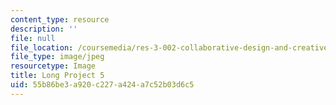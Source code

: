 ```yaml
---
content_type: resource
description: ''
file: null
file_location: /coursemedia/res-3-002-collaborative-design-and-creative-expression-with-arduino-microcontrollers-january-iap-2017/55b86be3a920c227a424a7c52b03d6c5_LP5.jpg
file_type: image/jpeg
resourcetype: Image
title: Long Project 5
uid: 55b86be3-a920-c227-a424-a7c52b03d6c5
---
```

